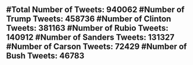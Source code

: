 #Total Number of Tweets: 940062 
#Number of Trump Tweets: 458736
#Number of Clinton Tweets: 381163
#Number of Rubio Tweets: 140912
#Number of Sanders Tweets: 131327
#Number of Carson Tweets: 72429
#Number of Bush Tweets: 46783
---

